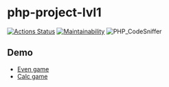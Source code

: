 # php-project-lvl1


[![Actions Status](https://github.com/llravell/php-project-lvl1/workflows/hexlet-check/badge.svg)](https://github.com/llravell/php-project-lvl1/actions)
[![Maintainability](https://api.codeclimate.com/v1/badges/a99a88d28ad37a79dbf6/maintainability)](https://codeclimate.com/github/codeclimate/codeclimate/maintainability)
![PHP_CodeSniffer](https://github.com/llravell/php-project-lvl1/actions/workflows/linter.yml/badge.svg)


## Demo
- [Even game](https://asciinema.org/a/5ukr40hg0weRXKFlpPWOejYAI)
- [Calc game](https://asciinema.org/a/HZkZ8r7EjCkOG5zWsVJcxRbS4)
